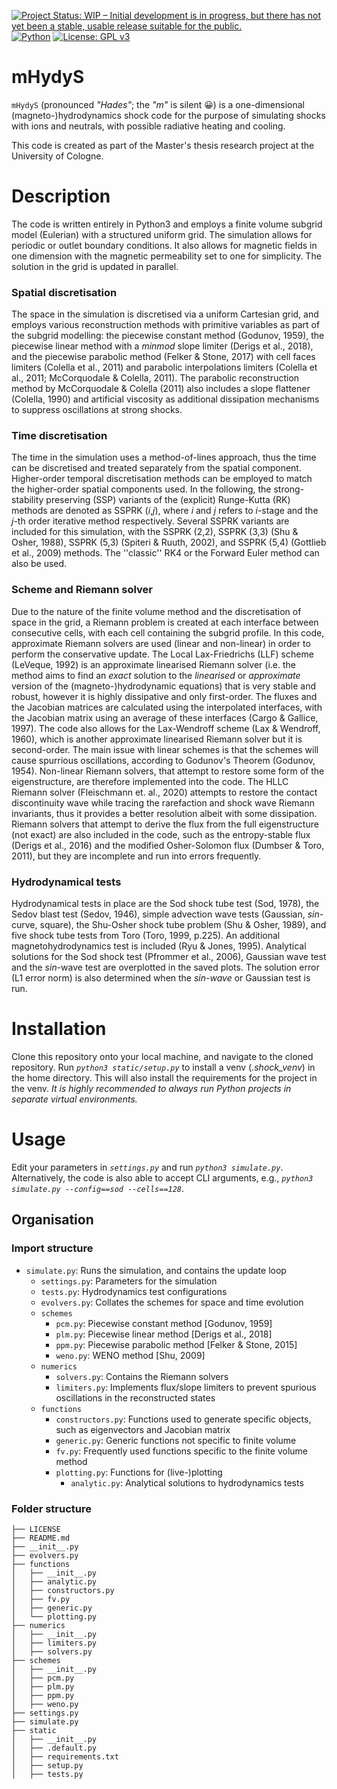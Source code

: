 [![Project Status: WIP – Initial development is in progress, but there has not yet been a stable, usable release suitable for the public.](https://www.repostatus.org/badges/latest/wip.svg)](https://www.repostatus.org/#wip)
[![Python](https://img.shields.io/badge/Python-3.10%20%7C%203.11-brightgreen?logo=python&logoColor=white)](https://www.python.org)
[![License: GPL v3](https://img.shields.io/badge/License-GPLv3-blue.svg)](https://www.gnu.org/licenses/gpl-3.0)

<!-- ![GitHub Tag](https://img.shields.io/github/v/tag/mervyzr/mHydyS) -->

# mHydyS

`mHydyS` (pronounced _"Hades"_; the _"m"_ is silent 😀) is a one-dimensional (magneto-)hydrodynamics shock code for the purpose of simulating shocks with ions and neutrals, with possible radiative heating and cooling.

This code is created as part of the Master's thesis research project at the University of Cologne.

# Description

The code is written entirely in Python3 and employs a finite volume subgrid model (Eulerian) with a structured uniform grid. The simulation allows for periodic or outlet boundary conditions. It also allows for magnetic fields in one dimension with the magnetic permeability set to one for simplicity. The solution in the grid is updated in parallel.

### Spatial discretisation

The space in the simulation is discretised via a uniform Cartesian grid, and employs various reconstruction methods with primitive variables as part of the subgrid modelling: the piecewise constant method (Godunov, 1959), the piecewise linear method with a _minmod_ slope limiter (Derigs et al., 2018), and the piecewise parabolic method (Felker & Stone, 2017) with cell faces limiters (Colella et al., 2011) and parabolic interpolations limiters (Colella et al., 2011; McCorquodale & Colella, 2011). The parabolic reconstruction method by McCorquodale & Colella (2011) also includes a slope flattener (Colella, 1990) and artificial viscosity as additional dissipation mechanisms to suppress oscillations at strong shocks.

### Time discretisation

The time in the simulation uses a method-of-lines approach, thus the time can be discretised and treated separately from the spatial component. Higher-order temporal discretisation methods can be employed to match the higher-order spatial components used. In the following, the strong-stability preserving (SSP) variants of the (explicit) Runge-Kutta (RK) methods are denoted as SSPRK (_i_,_j_), where _i_ and _j_ refers to _i_-stage and the _j_-th order iterative method respectively. Several SSPRK variants are included for this simulation, with the SSPRK (2,2), SSPRK (3,3) (Shu & Osher, 1988), SSPRK (5,3) (Spiteri & Ruuth, 2002), and SSPRK (5,4) (Gottlieb et al., 2009) methods. The ''classic'' RK4 or the Forward Euler method can also be used.

### Scheme and Riemann solver

Due to the nature of the finite volume method and the discretisation of space in the grid, a Riemann problem is created at each interface between consecutive cells, with each cell containing the subgrid profile. In this code, approximate Riemann solvers are used (linear and non-linear) in order to perform the conservative update.
The Local Lax-Friedrichs (LLF) scheme (LeVeque, 1992) is an approximate linearised Riemann solver (i.e. the method aims to find an _exact_ solution to the _linearised_ or _approximate_ version of the (magneto-)hydrodynamic equations) that is very stable and robust, however it is highly dissipative and only first-order. The fluxes and the Jacobian matrices are calculated using the interpolated interfaces, with the Jacobian matrix using an average of these interfaces (Cargo & Gallice, 1997).
The code also allows for the Lax-Wendroff scheme (Lax & Wendroff, 1960), which is another approximate linearised Riemann solver but it is second-order.
The main issue with linear schemes is that the schemes will cause spurrious oscillations, according to Godunov's Theorem (Godunov, 1954). Non-linear Riemann solvers, that attempt to restore some form of the eigenstructure, are therefore implemented into the code.
The HLLC Riemann solver (Fleischmann et. al., 2020) attempts to restore the contact discontinuity wave while tracing the rarefaction and shock wave Riemann invariants, thus it provides a better resolution albeit with some dissipation.
Riemann solvers that attempt to derive the flux from the full eigenstructure (not exact) are also included in the code, such as the entropy-stable flux (Derigs et al., 2016) and the modified Osher-Solomon flux (Dumbser & Toro, 2011), but they are incomplete and run into errors frequently.

### Hydrodynamical tests

Hydrodynamical tests in place are the Sod shock tube test (Sod, 1978), the Sedov blast test (Sedov, 1946), simple advection wave tests (Gaussian, _sin_-curve, square), the Shu-Osher shock tube problem (Shu & Osher, 1989), and five shock tube tests from Toro (Toro, 1999, p.225).
An additional magnetohydrodynamics test is included (Ryu & Jones, 1995).
Analytical solutions for the Sod shock test (Pfrommer et al., 2006), Gaussian wave test and the _sin_-wave test are overplotted in the saved plots. The solution error (L1 error norm) is also determined when the _sin-wave_ or Gaussian test is run.

# Installation

Clone this repository onto your local machine, and navigate to the cloned repository. Run _`python3 static/setup.py`_ to install a venv (_.shock_venv_) in the home directory. This will also install the requirements for the project in the venv. _It is highly recommended to always run Python projects in separate virtual environments._

# Usage

Edit your parameters in _`settings.py`_ and run _`python3 simulate.py`_. Alternatively, the code is also able to accept CLI arguments, e.g., _`python3 simulate.py --config==sod --cells==128`_.

## Organisation

### Import structure

- `simulate.py`: Runs the simulation, and contains the update loop
  - `settings.py`: Parameters for the simulation
  - `tests.py`: Hydrodynamics test configurations
  - `evolvers.py`: Collates the schemes for space and time evolution
  - `schemes`
    - `pcm.py`: Piecewise constant method [Godunov, 1959]
    - `plm.py`: Piecewise linear method [Derigs et al., 2018]
    - `ppm.py`: Piecewise parabolic method [Felker & Stone, 2015]
    - `weno.py`: WENO method [Shu, 2009]
  - `numerics`
    - `solvers.py`: Contains the Riemann solvers
    - `limiters.py`: Implements flux/slope limiters to prevent spurious oscillations in the reconstructed states
  - `functions`
    - `constructors.py`: Functions used to generate specific objects, such as eigenvectors and Jacobian matrix
    - `generic.py`: Generic functions not specific to finite volume
    - `fv.py`: Frequently used functions specific to the finite volume method
    - `plotting.py`: Functions for (live-)plotting
      - `analytic.py`: Analytical solutions to hydrodynamics tests

### Folder structure

```
├── LICENSE
├── README.md
├── __init__.py
├── evolvers.py
├── functions
│   ├── __init__.py
│   ├── analytic.py
│   ├── constructors.py
│   ├── fv.py
│   ├── generic.py
│   └── plotting.py
├── numerics
│   ├── __init__.py
│   ├── limiters.py
│   ├── solvers.py
├── schemes
│   ├── __init__.py
│   ├── pcm.py
│   ├── plm.py
│   ├── ppm.py
│   ├── weno.py
├── settings.py
├── simulate.py
├── static
│   ├── __init__.py
│   ├── .default.py
│   ├── requirements.txt
│   ├── setup.py
│   ├── tests.py
```
